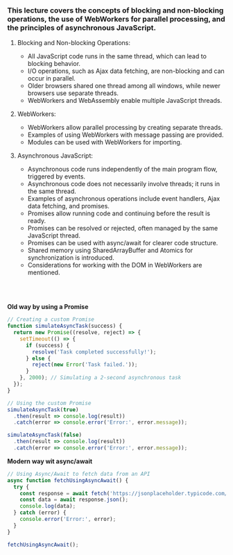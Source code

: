 
### This lecture covers the concepts of blocking and non-blocking operations, the use of WebWorkers for parallel processing, and the principles of asynchronous JavaScript.

1. Blocking and Non-blocking Operations:
   - All JavaScript code runs in the same thread, which can lead to blocking behavior.
   - I/O operations, such as Ajax data fetching, are non-blocking and can occur in parallel.
   - Older browsers shared one thread among all windows, while newer browsers use separate threads.
   - WebWorkers and WebAssembly enable multiple JavaScript threads.

2. WebWorkers:
   - WebWorkers allow parallel processing by creating separate threads.
   - Examples of using WebWorkers with message passing are provided.
   - Modules can be used with WebWorkers for importing.

3. Asynchronous JavaScript:
   - Asynchronous code runs independently of the main program flow, triggered by events.
   - Asynchronous code does not necessarily involve threads; it runs in the same thread.
   - Examples of asynchronous operations include event handlers, Ajax data fetching, and promises.
   - Promises allow running code and continuing before the result is ready.
   - Promises can be resolved or rejected, often managed by the same JavaScript thread.
   - Promises can be used with async/await for clearer code structure.
   - Shared memory using SharedArrayBuffer and Atomics for synchronization is introduced.
   - Considerations for working with the DOM in WebWorkers are mentioned.

<br/><br/>

**Old way by using a Promise**
```js
// Creating a custom Promise
function simulateAsyncTask(success) {
  return new Promise((resolve, reject) => {
    setTimeout(() => {
      if (success) {
        resolve('Task completed successfully!');
      } else {
        reject(new Error('Task failed.'));
      }
    }, 2000); // Simulating a 2-second asynchronous task
  });
}

// Using the custom Promise
simulateAsyncTask(true)
  .then(result => console.log(result))
  .catch(error => console.error('Error:', error.message));

simulateAsyncTask(false)
  .then(result => console.log(result))
  .catch(error => console.error('Error:', error.message));
```

**Modern way wit async/await**
```js
// Using Async/Await to fetch data from an API
async function fetchUsingAsyncAwait() {
  try {
    const response = await fetch('https://jsonplaceholder.typicode.com/posts/1');
    const data = await response.json();
    console.log(data);
  } catch (error) {
    console.error('Error:', error);
  }
}

fetchUsingAsyncAwait();
```